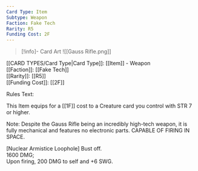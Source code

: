 ```yaml
---
Card Type: Item
Subtype: Weapon
Faction: Fake Tech
Rarity: R5
Funding Cost: 2F
---
```

> [!info]- Card Art
> ![[Gauss Rifle.png]]

[[CARD TYPES/Card Type|Card Type]]: [[Item]] - Weapon  
[[Faction]]: [[Fake Tech]]  
[[Rarity]]: [[R5]]  
[[Funding Cost]]: [[2F]]  

Rules Text:  

This Item equips for a [[1F]] cost to a Creature card you control with STR 7 or higher.  

Note: Despite the Gauss Rifle being an incredibly high-tech weapon, it is fully mechanical and features no electronic parts. CAPABLE OF FIRING IN SPACE.  

[Nuclear Armistice Loophole] Bust off.  
1600 DMG;  
Upon firing, 200 DMG to self and +6 SWG.  